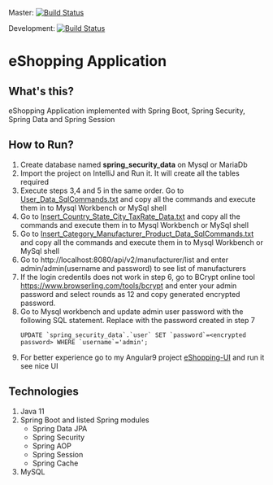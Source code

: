 Master: [![Build Status](https://travis-ci.com/pavankjadda/eShopping.svg?branch=master)](https://travis-ci.com/pavankjadda/eShopping)

Development: [![Build Status](https://travis-ci.com/pavankjadda/eShopping.svg?branch=development)](https://travis-ci.com/pavankjadda/eShopping)

# eShopping Application

## What's this?
eShopping Application implemented with Spring Boot, Spring Security, Spring Data and Spring Session

## How to Run?
1. Create database named **spring_security_data** on Mysql or MariaDb
2. Import the project on IntelliJ and Run it. It will create all the tables required
3. Execute steps 3,4 and 5 in the same order. Go to [User_Data_SqlCommands.txt](src/main/resources/data/User_Data_SqlCommands.txt) and copy all the commands and execute them in to Mysql Workbench or MySql shell
4. Go to [Insert_Country_State_City_TaxRate_Data.txt](src/main/resources/data/Insert_Country_State_City_TaxRate_Data.txt) and copy all the commands and execute them in to Mysql Workbench or MySql shell
5. Go to [Insert_Category_Manufacturer_Product_Data_SqlCommands.txt](src/main/resources/data/Insert_Category_Manufacturer_Product_Data_SqlCommands.txt) and copy all the commands and execute them in to Mysql Workbench or MySql shell
6. Go to http://localhost:8080/api/v2/manufacturer/list and enter admin/admin(username and password) to see list of manufacturers
7. If the login credentils does not work in step 6, go to BCrypt online tool https://www.browserling.com/tools/bcrypt and enter your admin password and select rounds as 12 and copy generated encrypted password.
8. Go to Mysql workbench and update admin user password with the following SQL statement. Replace **<encrypted password>** with the password created in step 7
   ```
   UPDATE `spring_security_data`.`user` SET `password`=<encrypted password> WHERE `username`='admin';
   ```
9. For better experience go to my Angular9 project [eShopping-UI](https://github.com/pavankjadda/eShopping-UI) and run it see nice UI

## Technologies 
1. Java 11
2. Spring Boot and listed Spring modules 
    - Spring Data JPA
    - Spring Security 
    - Spring AOP
    - Spring Session
    - Spring Cache
4. MySQL
